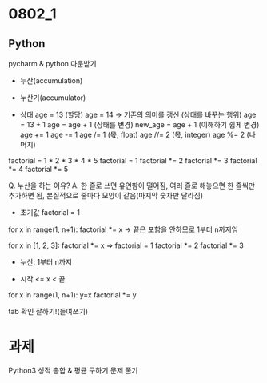 # 0802_1
## Python


pycharm & python 다운받기

* 누산(accumulation)
* 누산기(accumulator)

* 상태
age = 13 (할당)
age = 14 
-> 기존의 의미를 갱신 (상태를 바꾸는 행위)
age = 13 + 1
age = age + 1 (상태를 변경)
new_age = age + 1 (이해하기 쉽게 변경)
age += 1
age -= 1
age /= 1 (몫, float)
age //= 2 (몫, integer)
age %= 2 (나머지)

factorial = 1 * 2 * 3 * 4 * 5
factorial = 1
factorial *= 2
factorial *= 3
factorial *= 4
factorial *= 5

Q. 누산을 하는 이유?
A. 한 줄로 쓰면 유연함이 떨어짐, 여러 줄로 해놓으면 한 줄씩만 추가하면 됨, 본질적으로 줄마다 모양이 같음(마지막 숫자만 달라짐)

* 초기값
factorial = 1

for x in range(1, n+1):
    factorial *= x
-> 끝은 포함을 안하므로 1부터 n까지임

for x in [1, 2, 3]:
    factorial *= x
=>  factorial = 1
    factorial *= 2
    factorial *= 3

* 누산: 1부터 n까지

* 시작 <= x < 끝

for x in range(1, n+1):
    y=x
    factorial *= y

tab 확인 잘하기!(들여쓰기)

# 과제
Python3
성적 총합 & 평균 구하기
문제 풀기
